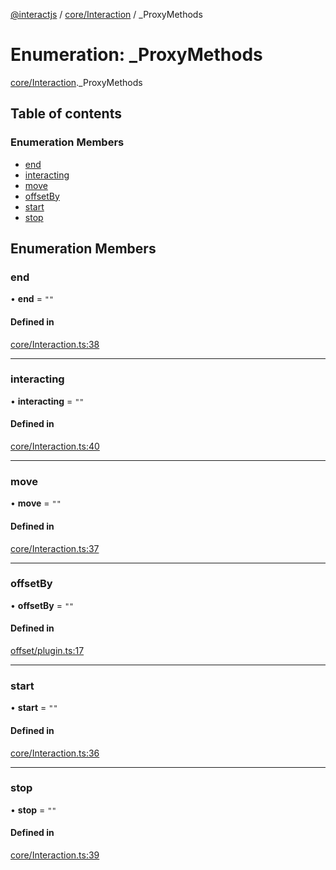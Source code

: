 [@interactjs](../README.md) / [core/Interaction](../modules/core_Interaction.md) / \_ProxyMethods

# Enumeration: \_ProxyMethods

[core/Interaction](../modules/core_Interaction.md)._ProxyMethods

## Table of contents

### Enumeration Members

- [end](core_Interaction._ProxyMethods.md#end)
- [interacting](core_Interaction._ProxyMethods.md#interacting)
- [move](core_Interaction._ProxyMethods.md#move)
- [offsetBy](core_Interaction._ProxyMethods.md#offsetby)
- [start](core_Interaction._ProxyMethods.md#start)
- [stop](core_Interaction._ProxyMethods.md#stop)

## Enumeration Members

### end

• **end** = ``""``

#### Defined in

[core/Interaction.ts:38](https://github.com/taye/interact.js/blob/d3d47461/packages/@interactjs/core/Interaction.ts#L38)

___

### interacting

• **interacting** = ``""``

#### Defined in

[core/Interaction.ts:40](https://github.com/taye/interact.js/blob/d3d47461/packages/@interactjs/core/Interaction.ts#L40)

___

### move

• **move** = ``""``

#### Defined in

[core/Interaction.ts:37](https://github.com/taye/interact.js/blob/d3d47461/packages/@interactjs/core/Interaction.ts#L37)

___

### offsetBy

• **offsetBy** = ``""``

#### Defined in

[offset/plugin.ts:17](https://github.com/taye/interact.js/blob/d3d47461/packages/@interactjs/offset/plugin.ts#L17)

___

### start

• **start** = ``""``

#### Defined in

[core/Interaction.ts:36](https://github.com/taye/interact.js/blob/d3d47461/packages/@interactjs/core/Interaction.ts#L36)

___

### stop

• **stop** = ``""``

#### Defined in

[core/Interaction.ts:39](https://github.com/taye/interact.js/blob/d3d47461/packages/@interactjs/core/Interaction.ts#L39)
